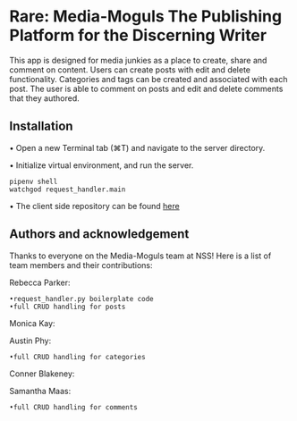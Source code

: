 # Rare: Media-Moguls The Publishing Platform for the Discerning Writer
This app is designed for media junkies as a place to create, share and comment on content. Users can create posts with edit and delete functionality. Categories and tags can be created and associated with each post. The user is able to comment on posts and edit and delete comments that they authored. 

## Installation
• Open a new Terminal tab (⌘T) and navigate to the server directory.

• Initialize virtual environment, and run the server.

```
pipenv shell
watchgod request_handler.main
```

• The client side repository can be found [here](https://github.com/NSS-Day-Cohort-42/rare-media-moguls)


## Authors and acknowledgement

Thanks to everyone on the Media-Moguls team at NSS! 
Here is a list of team members and their contributions:

Rebecca Parker:

    •request_handler.py boilerplate code
    •full CRUD handling for posts

Monica Kay:

Austin Phy:

    •full CRUD handling for categories

Conner Blakeney:

Samantha Maas:

    •full CRUD handling for comments